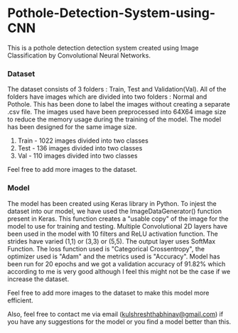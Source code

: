 # Pothole-Detection-System-using-CNN
This is a pothole detection detection system created using Image Classification by Convolutional Neural Networks. 

### Dataset
The dataset consists of 3 folders : Train, Test and Validation(Val). All of the folders have images which are divided into two folders : Normal and Pothole. This has been done to label the images without creating a separate .csv file. The images used have been preprocessed into 64X64 image size to reduce the memory usage during the training of the model. The model has been designed for the same image size.
  1. Train - 1022 images divided into two classes
  2. Test -  136 images divided into two classes
  3. Val - 110 images divided into two classes
 
 Feel free to add more images to the dataset.
 
### Model
The model has been created using Keras library in Python. 
To injest the dataset into our model, we have used the ImageDataGenerator() function present in Keras. This function creates a "usable copy" of the image for the model to use for training and testing.
Multiple Convolutional 2D layers have been used in the model with 10 filters and ReLU activation function. The strides have varied (1,1) or (3,3) or (5,5). 
The output layer uses SoftMax Function. 
The loss function used is "Categorical Crossentropy", the optimizer used is "Adam" and the metrics used is "Accuracy".
Model has been run for 20 epochs and we got a validation accuracy of 91.82% which according to me is very good although I feel this might not be the case if we increase the dataset.

Feel free to add more images to the dataset to make this model more efficient.

Also, feel free to contact me via email (kulshreshthabhinav@gmail.com) if you have any suggestions for the model or you find a model better than this.
